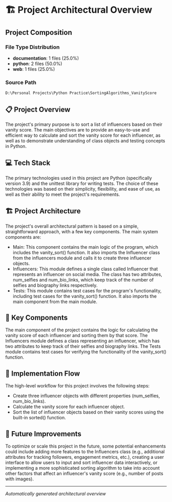 # 🏗️ Project Architectural Overview

## Project Composition

### File Type Distribution
- **documentation**: 1 files (25.0%)
- **python**: 2 files (50.0%)
- **web**: 1 files (25.0%)

### Source Path
`D:\Personal Projects\Python Practice\SortingAlgorithms_VanityScore`

## 📋 Project Overview
The project's primary purpose is to sort a list of influencers based on their vanity score. The main objectives are to provide an easy-to-use and efficient way to calculate and sort the vanity score for each influencer, as well as to demonstrate understanding of class objects and testing concepts in Python.

## 💻 Tech Stack
The primary technologies used in this project are Python (specifically version 3.9) and the unittest library for writing tests. The choice of these technologies was based on their simplicity, flexibility, and ease of use, as well as their ability to meet the project's requirements.

## 🏗️ Project Architecture
The project's overall architectural pattern is based on a simple, straightforward approach, with a few key components. The main system components are:
* Main: This component contains the main logic of the program, which includes the vanity_sort() function. It also imports the Influencer class from the influencers module and calls it to create three influencer objects.
* Influencers: This module defines a single class called Influencer that represents an influencer on social media. The class has two attributes, num_selfies and num_bio_links, which keep track of the number of selfies and biography links respectively.
* Tests: This module contains test cases for the program's functionality, including test cases for the vanity_sort() function. It also imports the main component from the main module.

## 🧩 Key Components
The main component of the project contains the logic for calculating the vanity score of each influencer and sorting them by that score. The Influencers module defines a class representing an influencer, which has two attributes to keep track of their selfies and biography links. The Tests module contains test cases for verifying the functionality of the vanity_sort() function.

## 🔀 Implementation Flow
The high-level workflow for this project involves the following steps:
* Create three influencer objects with different properties (num_selfies, num_bio_links).
* Calculate the vanity score for each influencer object.
* Sort the list of influencer objects based on their vanity scores using the built-in sorted() function.

## 🚀 Future Improvements
To optimize or scale this project in the future, some potential enhancements could include adding more features to the Influencers class (e.g., additional attributes for tracking followers, engagement metrics, etc.), creating a user interface to allow users to input and sort influencer data interactively, or implementing a more sophisticated sorting algorithm to take into account other factors that affect an influencer's vanity score (e.g., number of posts with images).

---

*Automatically generated architectural overview*

